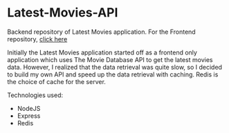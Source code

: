 # Latest-Movies-API
Backend repository of Latest Movies application. For the Frontend repository, [click here](https://github.com/zatkiller/Latest-Movies)

Initially the Latest Movies application started off as a frontend only application which uses The Movie Database API to get the latest movies data. However, I realized that the data retrieval was quite slow, so I decided to build my own API and speed up the data retrieval with caching. Redis is the choice of cache for the server.

Technologies used:
- NodeJS
- Express
- Redis


